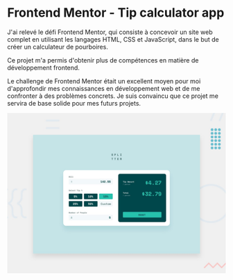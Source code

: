 # Frontend Mentor - Tip calculator app

J'ai relevé le défi Frontend Mentor, qui consiste à concevoir un site web complet en utilisant les langages HTML, CSS et JavaScript, dans le but de créer un calculateur de pourboires.

Ce projet m'a permis d'obtenir plus de compétences en matière de développement frontend.

Le challenge de Frontend Mentor était un excellent moyen pour moi d'approfondir mes connaissances en développement web et de me confronter à des problèmes concrets. Je suis convaincu que ce projet me servira de base solide pour mes futurs projets.

![Design preview for the Tip calculator app coding challenge](./design/desktop-preview.jpg)
